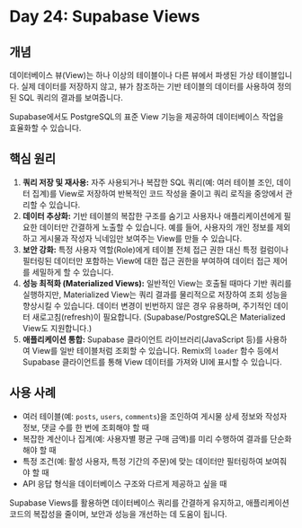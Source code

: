 # Day 24: Supabase Views

## 개념

데이터베이스 뷰(View)는 하나 이상의 테이블이나 다른 뷰에서 파생된 가상 테이블입니다. 실제 데이터를 저장하지 않고, 뷰가 참조하는 기반 테이블의 데이터를 사용하여 정의된 SQL 쿼리의 결과를 보여줍니다.

Supabase에서도 PostgreSQL의 표준 View 기능을 제공하여 데이터베이스 작업을 효율화할 수 있습니다.

## 핵심 원리

1.  **쿼리 저장 및 재사용:** 자주 사용되거나 복잡한 SQL 쿼리(예: 여러 테이블 조인, 데이터 집계)를 View로 저장하여 반복적인 코드 작성을 줄이고 쿼리 로직을 중앙에서 관리할 수 있습니다.
2.  **데이터 추상화:** 기반 테이블의 복잡한 구조를 숨기고 사용자나 애플리케이션에게 필요한 데이터만 간결하게 노출할 수 있습니다. 예를 들어, 사용자의 개인 정보를 제외하고 게시물과 작성자 닉네임만 보여주는 View를 만들 수 있습니다.
3.  **보안 강화:** 특정 사용자 역할(Role)에게 테이블 전체 접근 권한 대신 특정 컬럼이나 필터링된 데이터만 포함하는 View에 대한 접근 권한을 부여하여 데이터 접근 제어를 세밀하게 할 수 있습니다.
4.  **성능 최적화 (Materialized Views):** 일반적인 View는 호출될 때마다 기반 쿼리를 실행하지만, Materialized View는 쿼리 결과를 물리적으로 저장하여 조회 성능을 향상시킬 수 있습니다. 데이터 변경이 빈번하지 않은 경우 유용하며, 주기적인 데이터 새로고침(refresh)이 필요합니다. (Supabase/PostgreSQL은 Materialized View도 지원합니다.)
5.  **애플리케이션 통합:** Supabase 클라이언트 라이브러리(JavaScript 등)를 사용하여 View를 일반 테이블처럼 조회할 수 있습니다. Remix의 `loader` 함수 등에서 Supabase 클라이언트를 통해 View 데이터를 가져와 UI에 표시할 수 있습니다.

## 사용 사례

-   여러 테이블(예: `posts`, `users`, `comments`)을 조인하여 게시물 상세 정보와 작성자 정보, 댓글 수를 한 번에 조회해야 할 때
-   복잡한 계산이나 집계(예: 사용자별 평균 구매 금액)를 미리 수행하여 결과를 단순화해야 할 때
-   특정 조건(예: 활성 사용자, 특정 기간의 주문)에 맞는 데이터만 필터링하여 보여줘야 할 때
-   API 응답 형식을 데이터베이스 구조와 다르게 제공하고 싶을 때

Supabase Views를 활용하면 데이터베이스 쿼리를 간결하게 유지하고, 애플리케이션 코드의 복잡성을 줄이며, 보안과 성능을 개선하는 데 도움이 됩니다. 